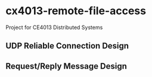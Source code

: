 # cx4013-remote-file-access
Project for CE4013 Distributed Systems

## UDP Reliable Connection Design

## Request/Reply Message Design
